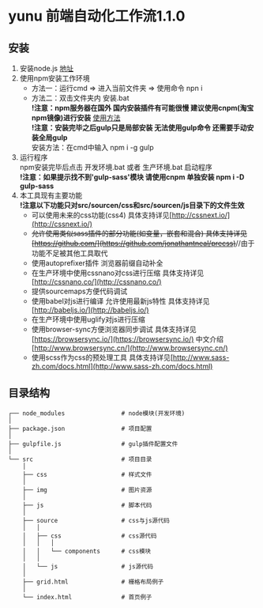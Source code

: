 # yunu 前端自动化工作流1.1.0

## 安装
1. 安装node.js  [地址](https://nodejs.org/en/)
2. 使用npm安装工作环境
    * 方法一：运行cmd => 进入当前文件夹 => 使用命令 npn i
    * 方法二：双击文件夹内 安装.bat  
    **!注意：npm服务器在国外 国内安装插件有可能很慢 建议使用cnpm(淘宝npm镜像)进行安装** [使用方法](https://cnpmjs.org/)  
    **!注意：安装完毕之后gulp只是局部安装 无法使用gulp命令 还需要手动安装全局gulp**  
    安装方法：在cmd中输入 npm i -g gulp
3. 运行程序  
    npm安装完毕后点击 开发环境.bat 或者 生产环境.bat 启动程序  
    **!注意：如果提示找不到'gulp-sass'模块 请使用cnpm 单独安装 npm i -D gulp-sass**
4. 本工具现有主要功能  
    **!注意以下功能只对src/sourcen/css和src/sourcen/js目录下的文件生效**
    * 可以使用未来的css功能(css4) 具体支持详见[http://cssnext.io/](http://cssnext.io/)
    * <del>允许使用类似sass插件的部分功能(如变量，嵌套和混合) 具体支持详见[https://github.com/](https://github.com/jonathantneal/precss)</del>//由于功能不足被其他工具取代
    * 使用autoprefixer插件 浏览器前缀自动补全
    * 在生产环境中使用cssnano对css进行压缩  具体支持详见[http://cssnano.co/](http://cssnano.co/)
    * 提供sourcemaps方便代码调试
    * 使用babel对js进行编译 允许使用最新js特性  具体支持详见[http://babeljs.io/](http://babeljs.io/)
    * 在生产环境中使用uglify对js进行压缩
    * 使用browser-sync方便浏览器同步调试 具体支持详见[https://browsersync.io/](https://browsersync.io/) 中文介绍[http://www.browsersync.cn/](http://www.browsersync.cn/)
    * 使用scss作为css的预处理工具 具体支持详见[http://www.sass-zh.com/docs.html](http://www.sass-zh.com/docs.html)

## 目录结构
    ┌── node_modules                # node模块(开发环境)
    │
    ├── package.json                # 项目配置
    │
    ├── gulpfile.js                 # gulp插件配置文件
    │
    └── src                         # 项目目录
        │
        ├── css                     # 样式文件
        │
        ├── img                     # 图片资源
        │
        ├── js                      # 脚本代码
        │
        ├── source                  # css与js源代码
        │   │
        │   ├── css                 # css源代码
        │   │   │
        │   │   └── components      # css模块
        │   │
        │   └── js                  # js源代码
        │
        ├── grid.html               # 栅格布局例子
        │
        └── index.html              # 首页例子